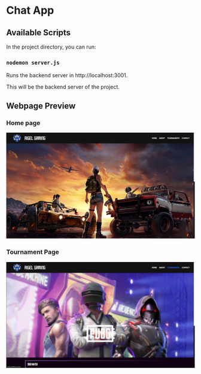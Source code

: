 # Chat App

## Available Scripts

In the project directory, you can run:

### `nodemon server.js`

Runs the backend server in http://localhost:3001.

This will be the backend server of the project.

## Webpage Preview

### Home page

<img src="website_images/home.png" width="900">

### Tournament Page

<img src="website_images/tournament.png" width="900">
